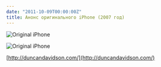 ```yaml
---
date: "2011-10-09T00:00:00Z"
title: Анонс оригинального iPhone (2007 год)
---
```


![Original iPhone](/img/posts/iphone1.jpg)

![Original iPhone](/img/posts/iphone2.jpg)

[http://duncandavidson.com/](http://duncandavidson.com/)
